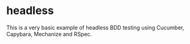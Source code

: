 headless
========

This is a very basic example of headless BDD testing using Cucumber, Capybara, Mechanize and RSpec.